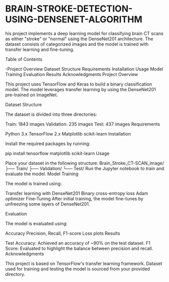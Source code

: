 # BRAIN-STROKE-DETECTION-USING-DENSENET-ALGORITHM
his project implements a deep learning model for classifying brain CT scans as either "stroke" or "normal" using the DenseNet201 architecture. The dataset consists of categorized images and the model is trained with transfer learning and fine-tuning.

Table of Contents

-Project Overview
Dataset Structure
Requirements
Installation
Usage
Model Training
Evaluation
Results
Acknowledgments
Project Overview

This project uses TensorFlow and Keras to build a binary classification model. The model leverages transfer learning by using the DenseNet201 pre-trained on ImageNet.

Dataset Structure

The dataset is divided into three directories:

Train: 1843 images
Validation: 235 images
Test: 437 images
Requirements

Python 3.x
TensorFlow 2.x
Matplotlib
scikit-learn
Installation

Install the required packages by running:

pip install tensorflow matplotlib scikit-learn
Usage

Place your dataset in the following structure:
Brain_Stroke_CT-SCAN_image/
├── Train/
├── Validation/
└── Test/
Run the Jupyter notebook to train and evaluate the model.
Model Training

The model is trained using:

Transfer learning with DenseNet201
Binary cross-entropy loss
Adam optimizer
Fine-Tuning
After initial training, the model fine-tunes by unfreezing some layers of DenseNet201.

Evaluation

The model is evaluated using:

Accuracy
Precision, Recall, F1-score
Loss plots
Results

Test Accuracy: Achieved an accuracy of ~90% on the test dataset.
F1 Score: Evaluated to highlight the balance between precision and recall.
Acknowledgments

This project is based on TensorFlow's transfer learning framework.
Dataset used for training and testing the model is sourced from your provided directory.

